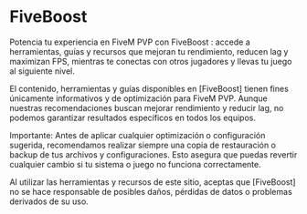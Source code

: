 # FiveBoost
Potencia tu experiencia en FiveM PVP con FiveBoost : accede a herramientas, guías y recursos que mejoran tu rendimiento, reducen lag y maximizan FPS, mientras te conectas con otros jugadores y llevas tu juego al siguiente nivel.



El contenido, herramientas y guías disponibles en [FiveBoost] tienen fines únicamente informativos y de optimización para FiveM PVP. Aunque nuestras recomendaciones buscan mejorar rendimiento y reducir lag, no podemos garantizar resultados específicos en todos los equipos.

Importante: Antes de aplicar cualquier optimización o configuración sugerida, recomendamos realizar siempre una copia de restauración o backup de tus archivos y configuraciones. Esto asegura que puedas revertir cualquier cambio si tu sistema o juego no funciona correctamente.

Al utilizar las herramientas y recursos de este sitio, aceptas que [FiveBoost] no se hace responsable de posibles daños, pérdidas de datos o problemas derivados de su uso.
